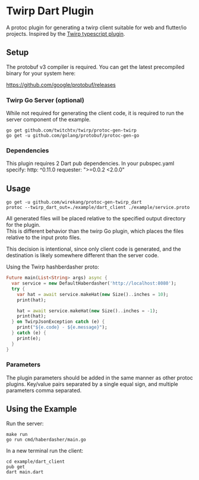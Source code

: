 # Twirp Dart Plugin

A protoc plugin for generating a twirp client suitable for web and flutter/io projects. Inspired by the [Twirp typescript plugin](https://github.com/larrymyers/protoc-gen-twirp_typescript).

## Setup

The protobuf v3 compiler is required. You can get the latest precompiled binary for your system here:

https://github.com/google/protobuf/releases

### Twirp Go Server (optional)

While not required for generating the client code, it is required to run the server component of the example.

    go get github.com/twitchtv/twirp/protoc-gen-twirp
    go get -u github.com/golang/protobuf/protoc-gen-go
    
### Dependencies

This plugin requires 2 Dart pub dependencies. In your pubspec.yaml specify:
  http: ^0.11.0
  requester: ">=0.0.2 <2.0.0"


## Usage

    go get -u github.com/wirekang/protoc-gen-twirp_dart
    protoc --twirp_dart_out=./example/dart_client ./example/service.proto
    
All generated files will be placed relative to the specified output directory for the plugin.  
This is different behavior than the twirp Go plugin, which places the files relative to the input proto files.

This decision is intentional, since only client code is generated, and the destination is likely somewhere different
than the server code.

Using the Twirp hashberdasher proto:
    
```dart
Future main(List<String> args) async {
  var service = new DefaultHaberdasher('http://localhost:8080');
  try {
    var hat = await service.makeHat(new Size()..inches = 10);
    print(hat);

    hat = await service.makeHat(new Size()..inches = -1);
    print(hat);
  } on TwirpJsonException catch (e) {
    print("${e.code} - ${e.message}");
  } catch (e) {
    print(e);
  }
}
```
    
### Parameters

The plugin parameters should be added in the same manner as other protoc plugins. 
Key/value pairs separated by a single equal sign, and multiple parameters comma separated.

## Using the Example

Run the server:

    make run
    go run cmd/haberdasher/main.go
     
In a new terminal run the client:
 
    cd example/dart_client
    pub get
    dart main.dart

